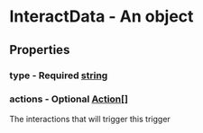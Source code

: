 

# InteractData - An object



## Properties



### type - Required [string](string)



### actions - Optional [Action[]](Action[])



 The interactions that will trigger this trigger

